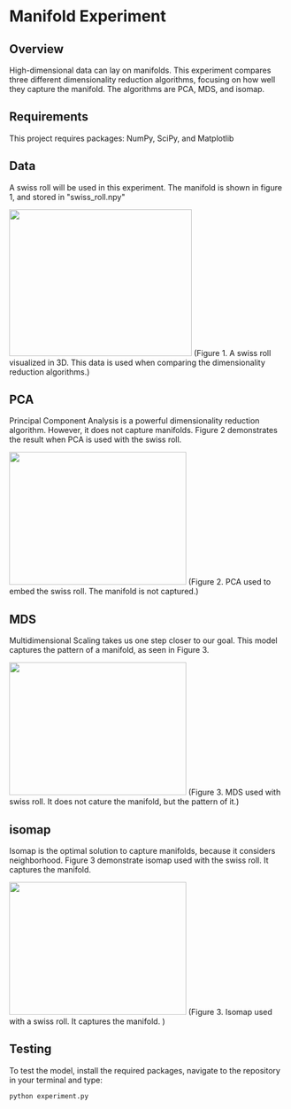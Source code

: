 # Manifold Experiment

## Overview
High-dimensional data can lay on manifolds. This experiment compares three different dimensionality reduction algorithms, focusing on how well they capture the manifold. The algorithms are PCA, MDS, and isomap. 

## Requirements
This project requires packages: NumPy, SciPy, and Matplotlib 

## Data 
A swiss roll will be used in this experiment. The manifold is shown in figure 1, and stored in "swiss_roll.npy"

<img src="https://i.ibb.co/SnxyGT0/data.png" width="330" height="265">
(Figure 1. A swiss roll visualized in 3D. This data is used when comparing the dimensionality reduction algorithms.)

## PCA
Principal Component Analysis is a powerful dimensionality reduction algorithm. However, it does not capture manifolds. Figure 2 demonstrates the result when PCA is used with the swiss roll. 

<img src="https://i.ibb.co/gPcdS79/pca.png" width="320" height="240">
(Figure 2. PCA used to embed the swiss roll. The manifold is not captured.)

## MDS
Multidimensional Scaling takes us one step closer to our goal. This model captures the pattern of a manifold, as seen in Figure 3. 

<img src="https://i.ibb.co/mqgmmVw/mds.png" width="320" height="240">
(Figure 3. MDS used with swiss roll. It does not cature the manifold, but the pattern of it.)

## isomap
Isomap is the optimal solution to capture manifolds, because it considers neighborhood. Figure 3 demonstrate isomap used with the swiss roll. It captures the manifold.

<img src="https://i.ibb.co/bQ2mnRv/isomap.png" width="320" height="240">
(Figure 3. Isomap used with a swiss roll. It captures the manifold. )

## Testing

To test the model, install the required packages, navigate to the repository in your terminal and type:

```bash
python experiment.py
```
